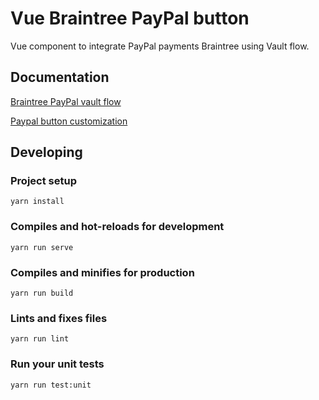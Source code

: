# Vue Braintree PayPal button
Vue component to integrate PayPal payments Braintree using Vault flow.

## Documentation

[Braintree PayPal vault flow](https://developers.braintreepayments.com/guides/paypal/vault/javascript/v3)

[Paypal button customization](https://developer.paypal.com/docs/checkout/how-to/customize-button/)

## Developing
### Project setup
```
yarn install
```

### Compiles and hot-reloads for development
```
yarn run serve
```

### Compiles and minifies for production
```
yarn run build
```

### Lints and fixes files
```
yarn run lint
```

### Run your unit tests
```
yarn run test:unit
```

